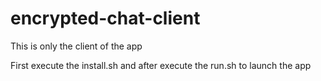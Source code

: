 # encrypted-chat-client
This is only the client of the app

First execute the install.sh and after execute the run.sh to launch the app
